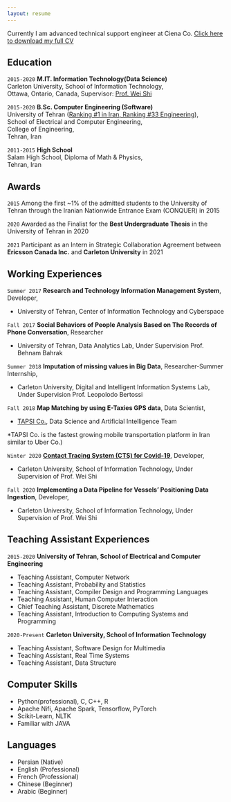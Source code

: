 ```yaml
---
layout: resume
---
```


Currently I am advanced technical support engineer at Ciena Co.
<a id="raw-url" href="https://raw.githubusercontent.com/tinayzdzd/tinayzdzd.github.io/master/CV-PhD-TinaYazdizadeh.pdf">Click here to download my full CV</a>

## Education

`2015-2020`
__M.IT. Information Technology(Data Science)__   
Carleton University,
School of Information Technology,  
Ottawa, Ontario, Canada, 
Supervisor: [Prof. Wei Shi](https://www.csit.carleton.ca/wshi/)

`2015-2020`
__B.Sc. Computer Engineering (Software)__   
University of Tehran ([Ranking #1 in Iran, Ranking #33 Engineering](https://www.usnews.com/education/best-global-universities/university-of-tehran-504903)),  
School of Electrical and Computer Engineering,  
College of Engineering,  
Tehran, Iran

`2011-2015`
__High School__   
Salam High School, Diploma of Math & Physics,  
Tehran, Iran

## Awards

`2015`
Among the first ~1% of the admitted students to the University of Tehran through the
Iranian Nationwide Entrance Exam (CONQUER) in 2015

`2020`
Awarded as the Finalist for the __Best Undergraduate Thesis__ in the University of Tehran in 2020

`2021`
Participant as an Intern in Strategic Collaboration Agreement between __Ericsson Canada Inc.__ and __Carleton University__ in 2021


## Working Experiences

`Summer 2017`
__Research and Technology Information Management System__, Developer,
- University of Tehran, Center of Information Technology and Cyberspace

`Fall 2017`
__Social Behaviors of People Analysis Based on The Records of Phone Conversation__, Researcher
- University of Tehran, Data Analytics Lab, Under Supervision Prof. Behnam Bahrak

`Summer 2018`
__Imputation of missing values in Big Data__, Researcher-Summer Internship,
- Carleton University, Digital and Intelligent Information Systems Lab, Under Supervision Prof. Leopolodo Bertossi

`Fall 2018`
__Map Matching by using E-Taxies GPS data__, Data Scientist,
- [TAPSI Co.](https://en.wikipedia.org/wiki/TAPSI), Data Science and Artificial Intelligence Team  

*TAPSI Co. is the fastest growing mobile transportation platform in Iran similar to Uber Co.)

`Winter 2020`
__[Contact Tracing System (CTS) for Covid-19](https://covidcts.carleton.ca/)__, Developer,
- Carleton University, School of Information Technology, Under Supervision of Prof. Wei Shi

`Fall 2020`
__Implementing a Data Pipeline for Vessels’ Positioning Data Ingestion__, Developer,
- Carleton University, School of Information Technology, Under Supervision of Prof. Wei Shi

## Teaching Assistant Experiences

`2015-2020`
__University of Tehran, School of Electrical and Computer Engineering__
- Teaching Assistant, Computer Network
- Teaching Assistant, Probability and Statistics
- Teaching Assistant, Compiler Design and Programming Languages
- Teaching Assistant, Human Computer Interaction
- Chief Teaching Assistant, Discrete Mathematics
- Teaching Assistant, Introduction to Computing Systems and Programming

`2020-Present`
__Carleton University, School of Information Technology__
- Teaching Assistant, Software Design for Multimedia
- Teaching Assistant, Real Time Systems
- Teaching Assistant, Data Structure

## Computer Skills

- Python(professional), C, C++, R
- Apache Nifi, Apache Spark, Tensorflow, PyTorch
- Scikit-Learn, NLTK
- Familiar with JAVA

## Languages

- Persian (Native)
- English (Professional)
- French (Professional)
- Chinese (Beginner)
- Arabic (Beginner)



<!-- ### Footer

Last updated: May 2013 -->


